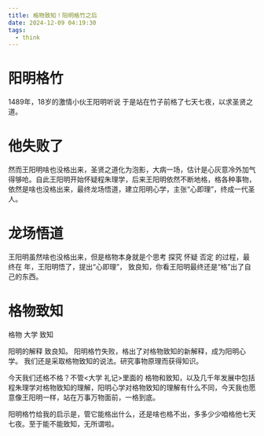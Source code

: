 ```yaml
---
title: 格物致知！阳明格竹之后
date: 2024-12-09 04:19:30
tags:
  - think
---
```

# 阳明格竹
1489年，18岁的激情小伙王阳明听说  于是站在竹子前格了七天七夜，以求圣贤之道。

# 他失败了
然而王阳明啥也没格出来，圣贤之道化为泡影，大病一场，估计是心灰意冷外加气得够呛。自此王阳明开始怀疑程朱理学，后来王阳明依然不断地格，格各种事物，依然是啥也没格出来，最终龙场悟道，建立阳明心学，主张“心即理”，终成一代圣人。

# 龙场悟道
王阳明虽然啥也没格出来，但是格物本身就是个思考 探究 怀疑 否定 的过程，最终在  年，王阳明悟了，提出“心即理”，
致良知，你看王阳明最终还是“格”出了自己的东西。

# 格物致知
格物  大学 
致知   

阳明的解释 致良知。
阳明格竹失败，格出了对格物致知的新解释，成为阳明心学。
我们还是采取格物致知的说法。研究事物原理而获得知识。

今天我们还格不格？不管<大学 礼记>里面的 格物和致知，以及几千年发展中包括程朱理学对格物致知的理解，阳明心学对格物致知的理解有什么不同，今天我也愿意像王阳明一样，站在万事万物面前，一格到底。

阳明格竹给我的启示是，管它能格出什么，还是啥也格不出，多多少少咱格他七天七夜。至于能不能致知，无所谓啦。

